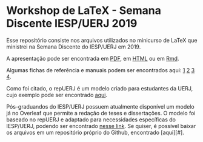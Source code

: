 # Workshop de LaTeX - Semana Discente IESP/UERJ 2019

Esse repositório consiste nos arquivos utilizados no minicurso de LaTeX que ministrei na Semana Discente do IESP/UERJ em 2019. 

A apresentação pode ser encontrada em [PDF](/LaTeX_Discente.pdf), em [HTML](/LaTeX_Discente.html) ou em [Rmd](/LaTeX_Discente.pdfLaTeX_Discente.rmd). 

Algumas fichas de referência e manuais podem ser encontrados aqui: [1](/latex-curto.pdf) [2](/latex_GilbertoSouto.pdf) [3](/LaTeX_RefSheet.pdf) [4](/Chang_LaTeX_sheet.pdf).

Como foi citado, o repUERJ é um modelo criado para estudantes da UERJ, cujo exemplo pode ser encontrado [aqui](/repUERJ.pdf).

Pós-graduandos do IESP/UERJ possuem atualmente disponível um modelo já no Overleaf que permite a redação de teses e dissertações. O modelo foi baseado no repUERJ e adaptado para necessidades específicas do IESP/UERJ, podendo ser encontrado [nesse link](/https://www.overleaf.com/latex/templates/modelo-de-tese-slash-dissertacao-iesp-uerj/dwvhymmgnxyw). Se quiser, é possível baixar os arquivos em um repositório próprio do Github, encontrado [aqui][#]. 


